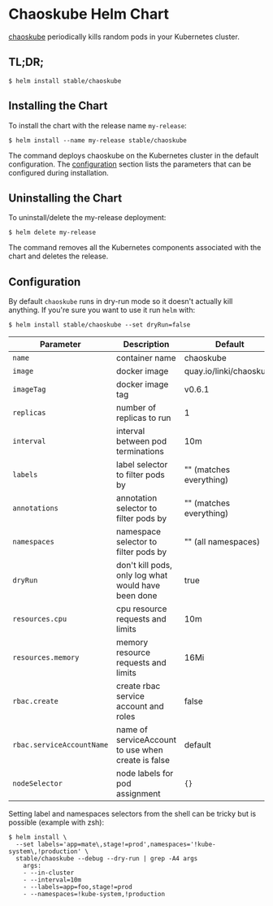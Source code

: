 # Chaoskube Helm Chart

[chaoskube](https://github.com/linki/chaoskube) periodically kills random pods in your Kubernetes cluster.

## TL;DR;

```console
$ helm install stable/chaoskube
```

## Installing the Chart

To install the chart with the release name `my-release`:

```console
$ helm install --name my-release stable/chaoskube
```

The command deploys chaoskube on the Kubernetes cluster in the default configuration. The [configuration](#configuration) section lists the parameters that can be configured during installation.

## Uninstalling the Chart

To uninstall/delete the my-release deployment:

```console
$ helm delete my-release
```

The command removes all the Kubernetes components associated with the chart and deletes the release.

## Configuration

By default `chaoskube` runs in dry-run mode so it doesn't actually kill anything.
If you're sure you want to use it run `helm` with:

```console
$ helm install stable/chaoskube --set dryRun=false
```

| Parameter                 | Description                                         | Default                           |
|---------------------------|-----------------------------------------------------|-----------------------------------|
| `name`                    | container name                                      | chaoskube                         |
| `image`                   | docker image                                        | quay.io/linki/chaoskube           |
| `imageTag`                | docker image tag                                    | v0.6.1                            |
| `replicas`                | number of replicas to run                           | 1                                 |
| `interval`                | interval between pod terminations                   | 10m                               |
| `labels`                  | label selector to filter pods by                    | "" (matches everything)           |
| `annotations`             | annotation selector to filter pods by               | "" (matches everything)           |
| `namespaces`              | namespace selector to filter pods by                | "" (all namespaces)               |
| `dryRun`                  | don't kill pods, only log what would have been done | true                              |
| `resources.cpu`           | cpu resource requests and limits                    | 10m                               |
| `resources.memory`        | memory resource requests and limits                 | 16Mi                              |
| `rbac.create`             | create rbac service account and roles               | false                             |
| `rbac.serviceAccountName` | name of serviceAccount to use when create is false  | default                           |
| `nodeSelector`            | node labels for pod assignment                      | `{}`                              |

Setting label and namespaces selectors from the shell can be tricky but is possible (example with zsh):

```console
$ helm install \
  --set labels='app=mate\,stage!=prod',namespaces='!kube-system\,!production' \
  stable/chaoskube --debug --dry-run | grep -A4 args
    args:
    - --in-cluster
    - --interval=10m
    - --labels=app=foo,stage!=prod
    - --namespaces=!kube-system,!production
```
